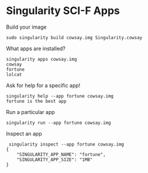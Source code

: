 # Singularity SCI-F Apps

Build your image

```
sudo singularity build cowsay.img Singularity.cowsay 
```

What apps are installed?

```
singularity apps cowsay.img
cowsay
fortune
lolcat
```

Ask for help for a specific app!

```
singularity help --app fortune cowsay.img
fortune is the best app
```

Run a particular app

```
singularity run --app fortune cowsay.img
```

Inspect an app

```
 singularity inspect --app fortune cowsay.img 
{
    "SINGULARITY_APP_NAME": "fortune",
    "SINGULARITY_APP_SIZE": "1MB"
}
```

